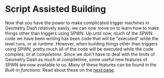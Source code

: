 # Script Assisted Building

Now that you have the power to make complicated trigger machines in Geometry Dash relatively easily, we can now move on to learn how to make things other than triggers using SPWN. Up until now, much of the SPWN code we have been writing has been code that will be "executed" while the level runs, or at _runtime_. However, when building things other than triggers using SPWN, pretty much all of the code will be executed while the code compiles, or at _compiletime_. Since we don't have to deal with the limits of Geometry Dash as much at compiletime, some useful new features of SPWN are now available to us. Many of these features can be found in the _Built-in functions_. Read about these on the [next page](scriptassistedbuilding/1builtin.md).
